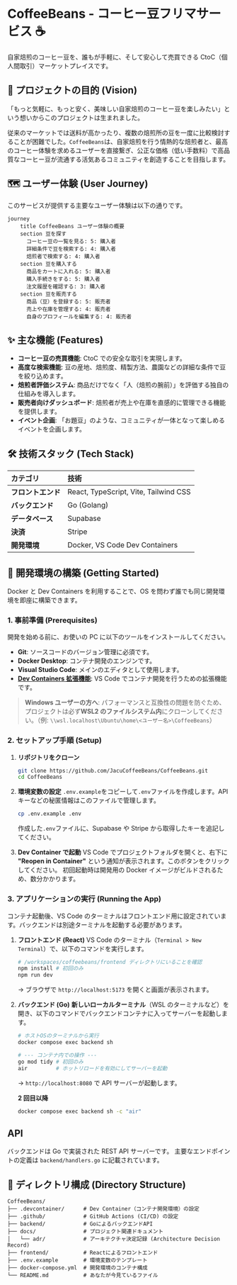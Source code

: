 # CoffeeBeans - コーヒー豆フリマサービス ☕

自家焙煎のコーヒー豆を、誰もが手軽に、そして安心して売買できる CtoC（個人間取引）マーケットプレイスです。

## 🎯 プロジェクトの目的 (Vision)

「もっと気軽に、もっと安く、美味しい自家焙煎のコーヒー豆を楽しみたい」という想いからこのプロジェクトは生まれました。

従来のマーケットでは送料が高かったり、複数の焙煎所の豆を一度に比較検討することが困難でした。`CoffeeBeans`は、自家焙煎を行う情熱的な焙煎者と、最高のコーヒー体験を求めるユーザーを直接繋ぎ、公正な価格（低い手数料）で高品質なコーヒー豆が流通する活気あるコミュニティを創造することを目指します。

## 🗺️ ユーザー体験 (User Journey)

このサービスが提供する主要なユーザー体験は以下の通りです。

```mermaid
journey
    title CoffeeBeans ユーザー体験の概要
    section 豆を探す
      コーヒー豆の一覧を見る: 5: 購入者
      詳細条件で豆を検索する: 4: 購入者
      焙煎者で検索する: 4: 購入者
    section 豆を購入する
      商品をカートに入れる: 5: 購入者
      購入手続きをする: 5: 購入者
      注文履歴を確認する: 3: 購入者
    section 豆を販売する
      商品（豆）を登録する: 5: 販売者
      売上や在庫を管理する: 4: 販売者
      自身のプロフィールを編集する: 4: 販売者
```

## ✨ 主な機能 (Features)

- **コーヒー豆の売買機能**: CtoC での安全な取引を実現します。
- **高度な検索機能**: 豆の産地、焙煎度、精製方法、農園などの詳細な条件で豆を絞り込めます。
- **焙煎者評価システム**: 商品だけでなく「人（焙煎の腕前）」を評価する独自の仕組みを導入します。
- **販売者向けダッシュボード**: 焙煎者が売上や在庫を直感的に管理できる機能を提供します。
- **イベント企画**: 「お題豆」のような、コミュニティが一体となって楽しめるイベントを企画します。

## 🛠️ 技術スタック (Tech Stack)

| カテゴリ           | 技術                                  |
| :----------------- | :------------------------------------ |
| **フロントエンド** | React, TypeScript, Vite, Tailwind CSS |
| **バックエンド**   | Go (Golang)                           |
| **データベース**   | Supabase                              |
| **決済**           | Stripe                                |
| **開発環境**       | Docker, VS Code Dev Containers        |

## 🚀 開発環境の構築 (Getting Started)

Docker と Dev Containers を利用することで、OS を問わず誰でも同じ開発環境を即座に構築できます。

### 1. 事前準備 (Prerequisites)

開発を始める前に、お使いの PC に以下のツールをインストールしてください。

- **Git**: ソースコードのバージョン管理に必須です。
- **Docker Desktop**: コンテナ開発のエンジンです。
- **Visual Studio Code**: メインのエディタとして使用します。
- **[Dev Containers 拡張機能](https://marketplace.visualstudio.com/items?itemName=ms-vscode-remote.remote-containers)**: VS Code でコンテナ開発を行うための拡張機能です。

> **Windows ユーザーの方へ**: パフォーマンスと互換性の問題を防ぐため、プロジェクトは必ず**WSL2 のファイルシステム内**にクローンしてください。（例: `\\wsl.localhost\Ubuntu\home\<ユーザー名>\CoffeeBeans`）

### 2. セットアップ手順 (Setup)

1.  **リポジトリをクローン**

    ```bash
    git clone https://github.com/JacuCoffeeBeans/CoffeeBeans.git
    cd CoffeeBeans
    ```

2.  **環境変数の設定**
    `.env.example`をコピーして`.env`ファイルを作成します。API キーなどの秘匿情報はこのファイルで管理します。

    ```bash
    cp .env.example .env
    ```

    作成した`.env`ファイルに、Supabase や Stripe から取得したキーを追記してください。

3.  **Dev Container で起動**
    VS Code でプロジェクトフォルダを開くと、右下に **"Reopen in Container"** という通知が表示されます。このボタンをクリックしてください。
    初回起動時は開発用の Docker イメージがビルドされるため、数分かかります。

### 3. アプリケーションの実行 (Running the App)

コンテナ起動後、VS Code のターミナルはフロントエンド用に設定されています。バックエンドは別途ターミナルを起動する必要があります。

1.  **フロントエンド (React)**
    VS Code のターミナル（`Terminal > New Terminal`）で、以下のコマンドを実行します。

    ```bash
    # /workspaces/coffeebeans/frontend ディレクトリにいることを確認
    npm install # 初回のみ
    npm run dev
    ```

    → ブラウザで `http://localhost:5173` を開くと画面が表示されます。

2.  **バックエンド (Go)**
    **新しいローカルターミナル**（WSL のターミナルなど）を開き、以下のコマンドでバックエンドコンテナに入ってサーバーを起動します。

    ```bash
    # ホストOSのターミナルから実行
    docker compose exec backend sh

    # --- コンテナ内での操作 ---
    go mod tidy # 初回のみ
    air         # ホットリロードを有効にしてサーバーを起動
    ```

    → `http://localhost:8080` で API サーバーが起動します。

    **2 回目以降**

    ```bash
    docker compose exec backend sh -c "air"
    ```

## API

バックエンドは Go で実装された REST API サーバーです。
主要なエンドポイントの定義は `backend/handlers.go` に記載されています。

## 📁 ディレクトリ構成 (Directory Structure)

```
CoffeeBeans/
├── .devcontainer/      # Dev Container（コンテナ開発環境）の設定
├── .github/            # GitHub Actions (CI/CD) の設定
├── backend/            # GoによるバックエンドAPI
├── docs/               # プロジェクト関連ドキュメント
│   └── adr/            # アーキテクチャ決定記録 (Architecture Decision Record)
├── frontend/           # Reactによるフロントエンド
├── .env.example        # 環境変数のテンプレート
├── docker-compose.yml  # 開発環境のコンテナ構成
└── README.md           # あなたが今見ているファイル
```
